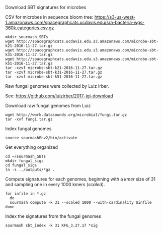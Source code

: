 
Download SBT signatures for microbes

CSV for microbes in sequence bloom tree: https://s3-us-west-1.amazonaws.com/spacegraphcats.ucdavis.edu/sra-bacteria-wgs-360k.categories.csv.gz
```
mkdir sourmash_SBTs
wget http://spacegraphcats.ucdavis.edu.s3.amazonaws.com/microbe-sbt-k21-2016-11-27.tar.gz
wget http://spacegraphcats.ucdavis.edu.s3.amazonaws.com/microbe-sbt-k31-2016-11-27.tar.gz
wget http://spacegraphcats.ucdavis.edu.s3.amazonaws.com/microbe-sbt-k51-2016-11-27.tar.gz
tar -xzvf microbe-sbt-k21-2016-11-27.tar.gz
tar -xzvf microbe-sbt-k31-2016-11-27.tar.gz
tar -xzvf microbe-sbt-k51-2016-11-27.tar.gz
```

Raw fungal genomes were collected by Luiz Irber. 

See: https://github.com/luizirber/2017-jgi-download

Download raw fungal genomes from Luiz
```
wget http://work.datasounds.org/microbial/fungi.tar.gz
tar -xvf fungi.tar.gz
```

Index fungal genomes
```
source sourmashEnv2/bin/activate
```
Get everything organized
```
cd ~/sourmash_SBTs
mkdir fungal_sigs
cd fungal_sigs
ln -s ../outputs/*gz .
```
Compute signatures for each genomes, beginning with a *kmer* size of 31 and sampling one in every 1000 kmers (*scaled*).
```
for infile in *.gz
  do
  sourmash compute -k 31 --scaled 1000 --with-cardinality $infile
done
```
Index the signatures from the fungal genomes
```
sourmash sbt_index -k 31 KFG_3.27.17 *sig
```
